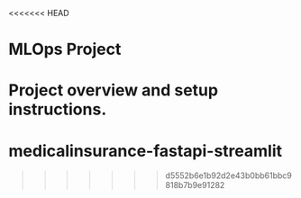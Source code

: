 <<<<<<< HEAD
# MLOps Project

Project overview and setup instructions.
=======
# medicalinsurance-fastapi-streamlit
>>>>>>> d5552b6e1b92d2e43b0bb61bbc9818b7b9e91282
